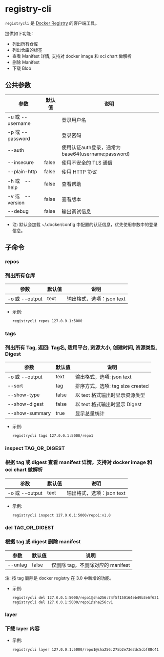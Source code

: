 # registry-cli

`registrycli` 是 [Docker Registry](https://github.com/distribution/distribution) 的客户端工具。

提供如下功能：

* 列出所有仓库
* 列出仓库的标签
* 查看 Manifest 详情, 支持对 docker image 和 oci chart 做解析
* 删除 Manifest
* 下载 Blob

## 公共参数
 | 参数 | 默认值 | 说明 |
 | - | - | - |
 | -u 或 --username | | 登录用户名 |
 | -p 或 --password | | 登录密码 |
 | --auth | | 使用认证auth登录，通常为 base64(username:password) |
 | --insecure | false | 使用不安全的 TLS 通信 |
 | --plain-http | false | 使用 HTTP 协议|
 | -h 或　--help | false | 查看帮助 |
 | -v 或　--version | false | 查看版本 |
 | --debug | false | 输出调试信息 |

* 注: 默认会加载 ~/.docker/config 中配置的认证信息，优先使用参数中的登录信息。

## 子命令

### repos
### 列出所有仓库
 | 参数 | 默认值 | 说明 |
 | - | - | - |
 | -o 或 --output | text | 输出格式，选项：json text |


* 示例:
   ```bash
   registrycli repos 127.0.0.1:5000
   ```

### tags
### 列出所有 Tag, 返回: Tag名, 适用平台, 资源大小, 创建时间, 资源类型, Digest

 | 参数 | 默认值 | 说明 |
 | - | - | - |
 | -o 或 --output | text | 输出格式，选项: json text |
 | --sort | tag | 排序方式，选项: tag size created |
 | --show-type | false | 以 text 格式输出时显示资源类型 |
 | --show-digest | false | 以 text 格式输出时显示 Digest |
 | --show-summary | true | 显示总量统计 |


* 示例:
   ```bash
   registrycli tags 127.0.0.1:5000/repo1
   ```

### inspect TAG_OR_DIGEST
### 根据 tag 或 digest 查看 manifest 详情，支持对 docker image 和 oci chart 做解析

 | 参数 | 默认值 | 说明 |
 | - | - | - |
 | -o 或 --output | text | 输出格式，选项：json text |

* 示例:
   ```bash
   registrycli inspect 127.0.0.1:5000/repo1:v1.0
   ```

### del TAG_OR_DIGEST
### 根据 tag 或 digest 删除 manifest

 | 参数 | 默认值 | 说明 |
 | - | - | - |
 | --untag | false | 仅删除 tag，不删除对应的 manifest |

 注: 按 tag 删除是 docker registry 在 3.0 中新增的功能。

* 示例:
   ```bash
   registrycli del 127.0.0.1:5000/repo1@sha256:74f5f150164eb49b3e6f621751a353dbfbc1dd114eb9b651ef8b1b4f5cc0c0d5
   registrycli del 127.0.0.1:5000/repo1@sha256:v1
   ```

### layer
### 下载 layer 内容


* 示例:
   ```bash
   registrycli layer 127.0.0.1:5000/repo1@sha256:275b2e73e3dc5cbf88c41ba15962045f0d36eeaf09dfe01f259ff2a12d3326af
   ```
